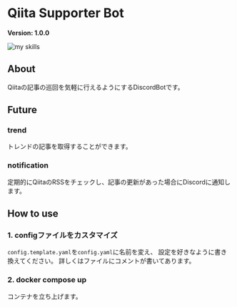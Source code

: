 # Qiita Supporter Bot

**Version: 1.0.0**

<img alt="my skills" src="https://skillicons.dev/icons?theme=dark&perline=20&i=py,docker,discord,bots,github" />

## About
Qiitaの記事の巡回を気軽に行えるようにするDiscordBotです。

## Future

### trend
トレンドの記事を取得することができます。

### notification
定期的にQiitaのRSSをチェックし、記事の更新があった場合にDiscordに通知します。

## How to use

### 1. configファイルをカスタマイズ
`config.template.yaml`を`config.yaml`に名前を変え、
設定を好きなように書き換えてください。
詳しくはファイルにコメントが書いてあります。

### 2. docker compose up
コンテナを立ち上げます。